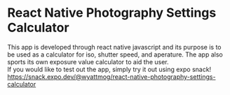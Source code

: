 # React Native Photography Settings Calculator
 This app is developed through react native javascript and its purpose is to be used as a calculator for iso, shutter speed, and aperature. The app also sports its own exposure value calculator to aid the user.   
If you would like to test out the app, simply try it out using expo snack! https://snack.expo.dev/@wyattmog/react-native-photography-settings-calculator
